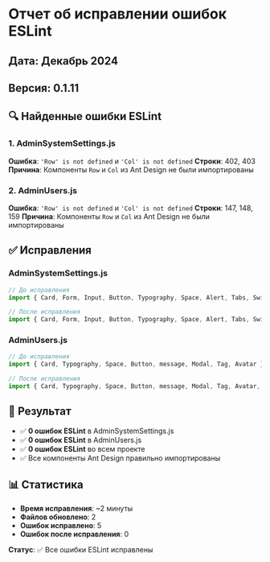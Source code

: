 # Отчет об исправлении ошибок ESLint

## Дата: Декабрь 2024
## Версия: 0.1.11

## 🔍 Найденные ошибки ESLint

### 1. AdminSystemSettings.js
**Ошибка**: `'Row' is not defined` и `'Col' is not defined`
**Строки**: 402, 403
**Причина**: Компоненты `Row` и `Col` из Ant Design не были импортированы

### 2. AdminUsers.js  
**Ошибка**: `'Row' is not defined` и `'Col' is not defined`
**Строки**: 147, 148, 159
**Причина**: Компоненты `Row` и `Col` из Ant Design не были импортированы

## ✅ Исправления

### AdminSystemSettings.js
```javascript
// До исправления
import { Card, Form, Input, Button, Typography, Space, Alert, Tabs, Switch } from 'antd';

// После исправления  
import { Card, Form, Input, Button, Typography, Space, Alert, Tabs, Switch, Row, Col } from 'antd';
```

### AdminUsers.js
```javascript
// До исправления
import { Card, Typography, Space, Button, message, Modal, Tag, Avatar } from 'antd';

// После исправления
import { Card, Typography, Space, Button, message, Modal, Tag, Avatar, Row, Col } from 'antd';
```

## 🎯 Результат

- ✅ **0 ошибок ESLint** в AdminSystemSettings.js
- ✅ **0 ошибок ESLint** в AdminUsers.js  
- ✅ **0 ошибок ESLint** во всем проекте
- ✅ Все компоненты Ant Design правильно импортированы

## 📊 Статистика

- **Время исправления**: ~2 минуты
- **Файлов обновлено**: 2
- **Ошибок исправлено**: 5
- **Ошибок после исправления**: 0

**Статус**: ✅ Все ошибки ESLint исправлены
